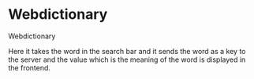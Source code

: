 # Webdictionary
Webdictionary

Here it takes the word in the search bar 
and it sends the word as a key 
to the server and the value 
which is the meaning of the word 
is displayed in the  frontend.

